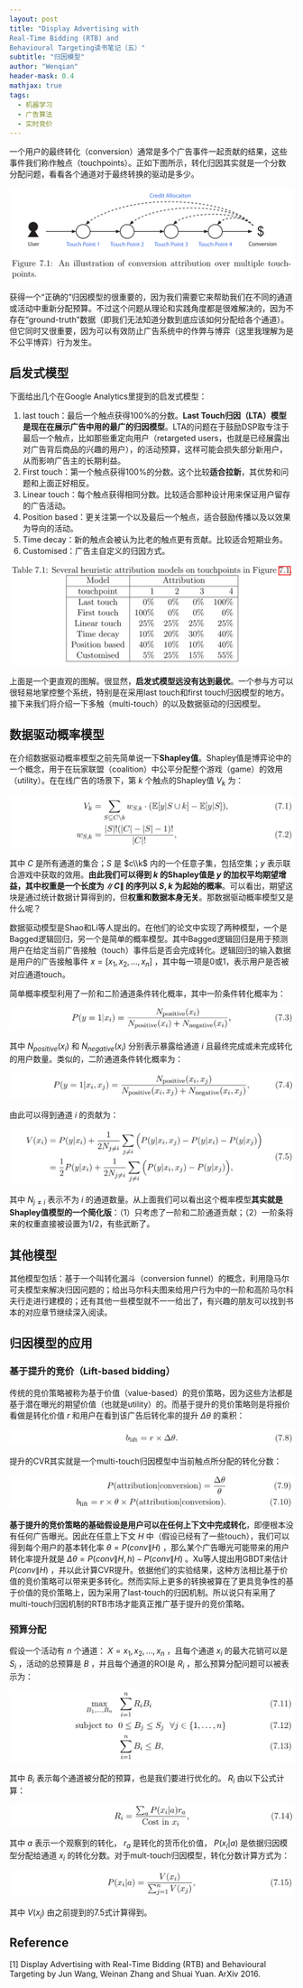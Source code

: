 ```yaml
---
layout: post
title: "Display Advertising with
Real-Time Bidding (RTB) and
Behavioural Targeting读书笔记（五）"
subtitle: "归因模型"
author: "Wenqian"
header-mask: 0.4
mathjax: true
tags:
  - 机器学习
  - 广告算法
  - 实时竞价
---
```

一个用户的最终转化（conversion）通常是多个广告事件一起贡献的结果，这些事件我们称作触点（touchpoints）。正如下图所示，转化归因其实就是一个分数分配问题，看看各个通道对于最终转换的驱动是多少。

![img](/img/in-post/advertising/conversion-attribution.png)

获得一个“正确的”归因模型的很重要的，因为我们需要它来帮助我们在不同的通道或活动中重新分配预算。不过这个问题从理论和实践角度都是很难解决的，因为不存在“ground-truth”数据（即我们无法知道分数到底应该如何分配给各个通道）。但它同时又很重要，因为可以有效防止广告系统中的作弊与博弈（这里我理解为是不公平博弈）行为发生。

## 启发式模型
下面给出几个在Google Analytics里提到的启发式模型：

1. last touch：最后一个触点获得100%的分数。**Last Touch归因（LTA）模型是现在在展示广告中用的最广的归因模型**。LTA的问题在于鼓励DSP取专注于最后一个触点，比如那些重定向用户（retargeted users，也就是已经展露出对广告背后商品的兴趣的用户），的活动预算，这样可能会损失部分新用户，从而影响广告主的长期利益。
2. First touch：第一个触点获得100%的分数。这个比较**适合拉新**，其优势和问题和上面正好相反。
3. Linear touch：每个触点获得相同分数。比较适合那种设计用来保证用户留存的广告活动。
4. Position based：更关注第一个以及最后一个触点，适合鼓励传播以及以效果为导向的活动。
5. Time decay：新的触点会被认为比老的触点更有贡献。比较适合短期业务。
6. Customised：广告主自定义的归因方式。

![img](/img/in-post/advertising/heuristic.png)

上面是一个更直观的图解。很显然，**启发式模型远没有达到最优**。一个参与方可以很轻易地掌控整个系统，特别是在采用last touch和first touch归因模型的地方。接下来我们将介绍一下多触（multi-touch）的以及数据驱动的归因模型。

## 数据驱动概率模型
在介绍数据驱动概率模型之前先简单说一下**Shapley值**。Shapley值是博弈论中的一个概念，用于在玩家联盟（coalition）中公平分配整个游戏（game）的效用（utility）。在在线广告的场景下，第 $k$ 个触点的Shapley值 $V_k$ 为：

![img](/img/in-post/advertising/shapley.png)

其中 $C$ 是所有通道的集合；$S$ 是 $c\\k$ 内的一个任意子集，包括空集；$y$ 表示联合游戏中获取的效用。**由此我们可以得到 $k$ 的Shapley值是 $y$ 的加权平均期望增益，其中权重是一个长度为 $\|C\|$ 的序列以 $S,k$ 为起始的概率**。可以看出，期望这块是通过统计数据计算得到的，但**权重和数据本身无关**。那数据驱动概率模型又是什么呢？

数据驱动模型是Shao和Li等人提出的。在他们的论文中实现了两种模型，一个是Bagged逻辑回归，另一个是简单的概率模型。其中Bagged逻辑回归是用于预测用户在给定当前广告接触（touch）事件后是否会完成转化。逻辑回归的输入数据是用户的广告接触事件 $x = [x_1,x_2,...,x_n]$ ，其中每一项是0或1，表示用户是否被对应通道touch。

简单概率模型利用了一阶和二阶通道条件转化概率，其中一阶条件转化概率为：

![img](/img/in-post/advertising/first-order.png)

其中 $N_{positive}(x_{i})$ 和 $N_{negative}(x_{i})$ 分别表示暴露给通道 $i$ 且最终完成或未完成转化的用户数量。类似的，二阶通道条件转化概率为：

![img](/img/in-post/advertising/second-order.png)

由此可以得到通道 $i$ 的贡献为：

![img](/img/in-post/advertising/channel-sum.png)

其中 $N_{j{\neq}i}$ 表示不为 $i$ 的通道数量。从上面我们可以看出这个概率模型**其实就是Shapley值模型的一个简化版**：（1）只考虑了一阶和二阶通道贡献；（2）一阶条将来的权重直接被设置为1/2，有些武断了。

## 其他模型
其他模型包括：基于一个叫转化漏斗（conversion funnel）的概念，利用隐马尔可夫模型来解决归因问题的；给出马尔科夫图来给用户行为中的一阶和高阶马尔科夫行走进行建模的；还有其他一些模型就不一一给出了，有兴趣的朋友可以找到书本的对应章节继续深入阅读。

## 归因模型的应用
### 基于提升的竞价（Lift-based bidding）
传统的竞价策略被称为基于价值（value-based）的竞价策略，因为这些方法都是基于潜在曝光的期望价值（也就是utility）的。而基于提升的竞价策略则是将报价看做是转化价值 $r$ 和用户在看到该广告后转化率的提升 $\Delta\theta$ 的乘积：

![img](/img/in-post/advertising/blift.png)

提升的CVR其实就是一个multi-touch归因模型中当前触点所分配的转化分数：

![img](/img/in-post/advertising/blift2.png)

**基于提升的竞价策略的基础假设是用户可以在任何上下文中完成转化**，即便根本没有任何广告曝光。因此在任意上下文 $H$ 中（假设已经有了一些touch），我们可以得到每个用户的基本转化率 $\theta = P(conv\|H)$ ，那么某个广告曝光可能带来的用户转化率提升就是 $\Delta\theta = P(conv\|H,h) - P(conv\|H)$ 。Xu等人提出用GBDT来估计 $P(conv\|H)$ ，并以此计算CVR提升。依据他们的实验结果，这种方法相比基于价值的竞价策略可以带来更多转化。然而实际上更多的转换被算在了更具竞争性的基于价值的竞价策略上，因为采用了last-touch的归因机制。所以说只有采用了multi-touch归因机制的RTB市场才能真正推广基于提升的竞价策略。

### 预算分配
假设一个活动有 $n$ 个通道： $X = x_1,x_2,...,x_n$ ，且每个通道 $x_i$ 的最大花销可以是 $S_i$ ，活动的总预算是 $B$ ，并且每个通道的ROI是 $R_i$ ，那么预算分配问题可以被表示为：

![img](/img/in-post/advertising/budget.png)

其中 $B_i$ 表示每个通道被分配的预算，也是我们要进行优化的。 $R_i$ 由以下公式计算：

![img](/img/in-post/advertising/ri.png)

其中 $a$ 表示一个观察到的转化， $r_a$ 是转化的货币化价值， $P(x_i|a)$ 是依据归因模型分配给通道 $x_i$ 的转化分数。对于mult-touch归因模型，转化分数计算方式为：

![img](/img/in-post/advertising/budget2.png)

其中 $V(x_j)$ 由之前提到的7.5式计算得到。

## Reference
[1] Display Advertising with Real-Time Bidding (RTB) and Behavioural Targeting by Jun Wang, Weinan Zhang and Shuai Yuan. ArXiv 2016.
